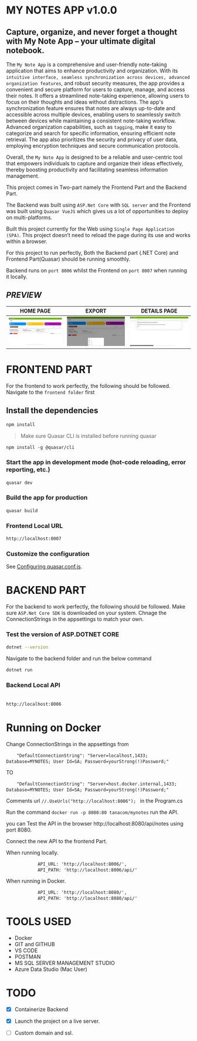 # MY NOTES  APP v1.0.0

## Capture, organize, and never forget a thought with My Note App – your ultimate digital notebook.

The ```My Note App``` is a comprehensive and user-friendly note-taking application that aims to enhance productivity and organization. With its ```intuitive interface, seamless synchronization across devices, advanced organization features```, and robust security measures, the app provides a convenient and secure platform for users to capture, manage, and access their notes. It offers a streamlined note-taking experience, allowing users to focus on their thoughts and ideas without distractions. The app's synchronization feature ensures that notes are always up-to-date and accessible across multiple devices, enabling users to seamlessly switch between devices while maintaining a consistent note-taking workflow. Advanced organization capabilities, such as ``tagging``, make it easy to categorize and search for specific information, ensuring efficient note retrieval. The app also prioritizes the security and privacy of user data, employing encryption techniques and secure communication protocols. 

Overall, the ```My Note App``` is designed to be a reliable and user-centric tool that empowers individuals to capture and organize their ideas effectively, thereby boosting productivity and facilitating seamless information management.

This project comes in Two-part namely the Frontend Part and the Backend Part.


The Backend was built using ```ASP.Net Core``` with ```SQL server``` and the Frontend was built using ```Quasar VueJS``` which gives us a lot of opportunities to deploy on multi-platforms.

Built this project currently for the Web using ```Single Page Application (SPA)```.
This project doesn’t need to reload the page during its use and works within a browser.

For this project to run perfectly, Both the Backend part (.NET Core) and Frontend Part(Quasar) should be running smoothly.

Backend runs on ```port 8006``` whilst the Frontend on ```port 8007``` when running it locally.




## ***PREVIEW***

| HOME PAGE | EXPORT |DETAILS PAGE|
|     ------------- | ------------- | ------------- |
| ![Main Page](screenshots/s0.png)| ![Main Page](screenshots/s1.png)|![Main Page](screenshots/s2.png)|




# FRONTEND PART
For the frontend to work perfectly, the following should be followed. Navigate to the ```frontend folder```
 first


## Install the dependencies
```bash
npm install
```


>Make sure  Quasar CLI is installed before running quasar

```
npm install -g @quasar/cli 
```


### Start the app in development mode (hot-code reloading, error reporting, etc.)
```bash
quasar dev
```


### Build the app for production
```bash
quasar build
```

### Frontend Local URL
```bash
http://localhost:8007
```



### Customize the configuration
See [Configuring quasar.conf.js](https://quasar.dev/quasar-cli/quasar-conf-js).




# BACKEND PART

For the backend to work perfectly, the following should be followed. Make sure ```ASP.Net Core SDK``` is downloaded on your system.
Chnage the ConnectionStrings in the appsettings to match your own.


### Test the version of ASP.DOTNET CORE

```bash
dotnet --version
```
Navigate to the backend folder  and 
run the below command
```bash
dotnet run
```


### Backend Local API
```bash

http://localhost:8006

```



# Running on Docker

Change ConnectionStrings in the appsettings from


````
	"DefaultConnectionString": "Server=localhost,1433; Database=MYNOTES; User Id=SA; Password=yourStrong(!)Password;"
````

TO


````
	"DefaultConnectionString": "Server=host.docker.internal,1433; Database=MYNOTES; User Id=SA; Password=yourStrong(!)Password;"
````


Comments url  ```//.UseUrls("http://localhost:8006"); ``` in the Program.cs



Run the  command ````docker run -p 8080:80 tanacom/mynotes````  run the API.

you can Test the API in the browser http://localhost:8080/api/notes  using port 8080.


Connect the new API to the frontend Part.

 When running locally.
````
			API_URL: 'http://localhost:8006/',
			API_PATH: 'http://localhost:8006/api/'

````


When running in Docker.
````
			API_URL: 'http://localhost:8080/',
			API_PATH: 'http://localhost:8080/api/'

````


# TOOLS USED
- Docker
- GIT and GITHUB
- VS CODE
- POSTMAN
- MS SQL SERVER MANAGEMENT STUDIO
- Azure Data Studio (Mac User)






# TODO

- [x] Containerize Backend

- [x] Launch the project on a live server.

- [ ] Custom domain and ssl.


